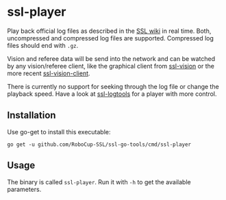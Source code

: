 # ssl-player

Play back official log files as described in the [SSL wiki](http://wiki.robocup.org/Small_Size_League/Game_Logs) in real time. Both, uncompressed and compressed log files are supported. Compressed log files should end with `.gz`. 

Vision and referee data will be send into the network and can be watched by any vision/referee client, like the graphical client from [ssl-vision](https://github.com/RoboCup-SSL/ssl-vision) or the more recent [ssl-vision-client](https://github.com/RoboCup-SSL/ssl-vision-client).

There is currently no support for seeking through the log file or change the playback speed. Have a look at [ssl-logtools](https://github.com/RoboCup-SSL/ssl-logtools) for a player with more control.

## Installation

Use go-get to install this executable:

```
go get -u github.com/RoboCup-SSL/ssl-go-tools/cmd/ssl-player
```

## Usage

The binary is called `ssl-player`. Run it with `-h` to get the available parameters.